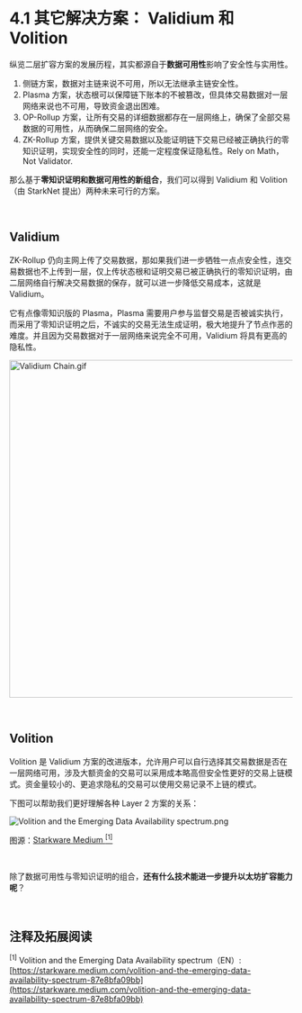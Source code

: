 # 4.1 其它解决方案： Validium 和 Volition

纵览二层扩容方案的发展历程，其实都源自于**数据可用性**影响了安全性与实用性。

1. 侧链方案，数据对主链来说不可用，所以无法继承主链安全性。
2. Plasma 方案，状态根可以保障链下账本的不被篡改，但具体交易数据对一层网络来说也不可用，导致资金退出困难。
3. OP-Rollup 方案，让所有交易的详细数据都存在一层网络上，确保了全部交易数据的可用性，从而确保二层网络的安全。
4. ZK-Rollup 方案，提供关键交易数据以及能证明链下交易已经被正确执行的零知识证明，实现安全性的同时，还能一定程度保证隐私性。Rely on Math，Not Validator.

那么基于**零知识证明和数据可用性的新组合**，我们可以得到 Validium 和 Volition （由 StarkNet 提出）两种未来可行的方案。

&nbsp; 

## Validium

ZK-Rollup 仍向主网上传了交易数据，那如果我们进一步牺牲一点点安全性，连交易数据也不上传到一层，仅上传状态根和证明交易已被正确执行的零知识证明，由二层网络自行解决交易数据的保存，就可以进一步降低交易成本，这就是 Validium。

它有点像零知识版的 Plasma，Plasma 需要用户参与监督交易是否被诚实执行，而采用了零知识证明之后，不诚实的交易无法生成证明，极大地提升了节点作恶的难度。并且因为交易数据对于一层网络来说完全不可用，Validium 将具有更高的隐私性。

<img src="/assets/4.1.1.gif" width="600px" alt="Validium Chain.gif" />

&nbsp; 

## Volition

Volition 是 Validium 方案的改进版本，允许用户可以自行选择其交易数据是否在一层网络可用，涉及大额资金的交易可以采用成本略高但安全性更好的交易上链模式。资金量较小的、更追求隐私的交易可以使用交易记录不上链的模式。

下图可以帮助我们更好理解各种 Layer 2 方案的关系：

<img src="https://miro.medium.com/v2/resize:fit:720/format:webp/1*yDVoAGM1_TaQzhK05SIyaQ.png" alt="Volition and the Emerging Data Availability spectrum.png" />

图源：[Starkware Medium <sup>[1]</sup>](https://starkware.medium.com/volition-and-the-emerging-data-availability-spectrum-87e8bfa09bb)

&nbsp; 

除了数据可用性与零知识证明的组合，**还有什么技术能进一步提升以太坊扩容能力呢**？

&nbsp; 
## 注释及拓展阅读

<sup>[1]</sup> Volition and the Emerging Data Availability spectrum（EN）: [https://starkware.medium.com/volition-and-the-emerging-data-availability-spectrum-87e8bfa09bb](https://starkware.medium.com/volition-and-the-emerging-data-availability-spectrum-87e8bfa09bb)

<GithubAvatar owner='lxdao-official' repo='myfirstlayer2-frontend' path='mdx/zh/4.1-validium-and-volition.md' />
